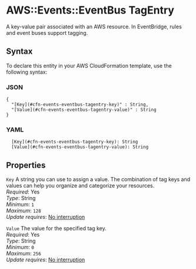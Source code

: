 # AWS::Events::EventBus TagEntry<a name="aws-properties-events-eventbus-tagentry"></a>

A key\-value pair associated with an AWS resource\. In EventBridge, rules and event buses support tagging\.

## Syntax<a name="aws-properties-events-eventbus-tagentry-syntax"></a>

To declare this entity in your AWS CloudFormation template, use the following syntax:

### JSON<a name="aws-properties-events-eventbus-tagentry-syntax.json"></a>

```
{
  "[Key](#cfn-events-eventbus-tagentry-key)" : String,
  "[Value](#cfn-events-eventbus-tagentry-value)" : String
}
```

### YAML<a name="aws-properties-events-eventbus-tagentry-syntax.yaml"></a>

```
  [Key](#cfn-events-eventbus-tagentry-key): String
  [Value](#cfn-events-eventbus-tagentry-value): String
```

## Properties<a name="aws-properties-events-eventbus-tagentry-properties"></a>

`Key` <a name="cfn-events-eventbus-tagentry-key"></a>
A string you can use to assign a value\. The combination of tag keys and values can help you organize and categorize your resources\.  
_Required_: Yes  
_Type_: String  
_Minimum_: `1`  
_Maximum_: `128`  
_Update requires_: [No interruption](https://docs.aws.amazon.com/AWSCloudFormation/latest/UserGuide/using-cfn-updating-stacks-update-behaviors.html#update-no-interrupt)

`Value` <a name="cfn-events-eventbus-tagentry-value"></a>
The value for the specified tag key\.  
_Required_: Yes  
_Type_: String  
_Minimum_: `0`  
_Maximum_: `256`  
_Update requires_: [No interruption](https://docs.aws.amazon.com/AWSCloudFormation/latest/UserGuide/using-cfn-updating-stacks-update-behaviors.html#update-no-interrupt)
